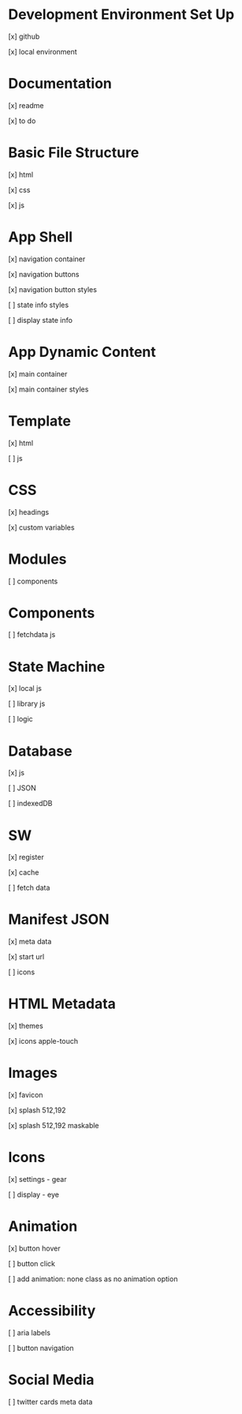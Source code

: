 # Development Environment Set Up

[x] github

[x] local environment

# Documentation

[x] readme

[x] to do

# Basic File Structure

[x] html

[x] css

[x] js

# App Shell

[x] navigation container

[x] navigation buttons

[x] navigation button styles

[ ] state info styles

[ ] display state info

# App Dynamic Content

[x] main container

[x] main container styles

# Template

[x] html

[ ] js

# CSS

[x] headings

[x] custom variables

# Modules

[ ] components

# Components

[ ] fetchdata js

# State Machine

[x] local js

[ ] library js

[ ] logic

# Database

[x] js

[ ] JSON

[ ] indexedDB

# SW

[x] register

[x] cache

[ ] fetch data

# Manifest JSON

[x] meta data

[x] start url

[ ] icons

# HTML Metadata

[x] themes

[x] icons apple-touch

# Images

[x] favicon

[x] splash 512,192

[x] splash 512,192 maskable

# Icons

[x] settings - gear

[ ] display - eye

# Animation

[x] button hover

[ ] button click

[ ] add animation: none class as no animation option

# Accessibility

[ ] aria labels

[ ] button navigation

# Social Media

[ ] twitter cards meta data
